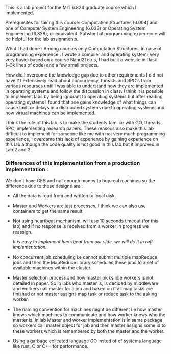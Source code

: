 This is a lab project for the MIT 6.824 graduate course which I implemented.

Prerequisites for taking this course: Computation Structures (6.004) and one of Computer System Engineering (6.033) or Operating System Engineering (6.828), or equivalent. Substantial programming experience will be helpful for the lab assignments.

What I had done : Among courses only Computation Structures, in case of programming experience : I wrote a compiler and operating system( very very basic) based on a course Nand2Tetris, I had built a website in flask (~3k lines of code) and a few small projects.

How did I overcome the knowledge gap due to other requirements I did not have ? 
I extensively read about concurrency, threads and RPC's from various resourses until I was able to understand how they are implemented in operating systems and follow the discussion in class. I think it is possible to implement labs by being ignorant to operating systems but after reading operating systems I found that one gains knowledge of what things can cause fault or delays in a distributed systems due to operating systems and how virtual machines can be implemented.

I think the role of this lab is to make the students familiar with GO, threads, RPC, implementing research papers. These reasons also make this lab difficult to implement for someone like me with not very much programming experience, I overcame this lack of experience by gaining experience on this lab although the code quality is not good in this lab but it improved in Lab 2 and 3. 

### Differences of this implementation from a production implementation :

 We don't have GFS and not enough money to buy real machines so the difference due to these designs are :
 -  All the data is read from and written to local disk.

 -  Master and Workers are just processes, I think we can also use containers to get the same result.

 - Not using heartbeat mechanism, will use 10 seconds timeout (for this lab) and if no response is received from a worker in progress we reassign.

    <i>It is easy to implement heartbeat from our side, we will do it in raft  implementation.</i>
- No concurrent job scheduling i.e cannot submit multiple mapReduce jobs and then the MapReduce library schedules these jobs to a set of available machines within the cluster.

- Master selection process and how master picks idle workers is not detailed in paper. So in labs who master is, is decided by middleware and workers call master for a job and based on if all map tasks are finished or not master assigns map task or reduce task to the asking worker. 

- The naming convention for machines might be different i.e how master knows which machines to communicate and how worker knows who the master is. In lab Master and worker implementation is in same package so workers call master object for job and then master assigns some id to these workers which is remembered by both the master and the worker.

- Using a garbage collected language GO insted of of systems language like rust, C or C++ for performance.

